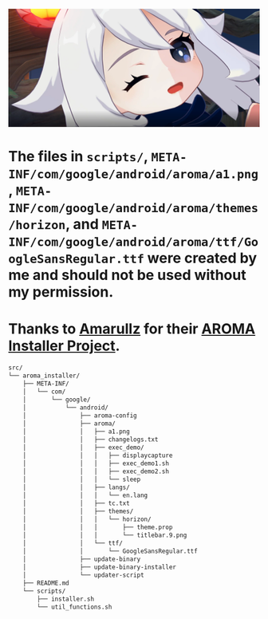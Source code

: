 ![emergency_food_again](https://github.com/forsaken-heart24/i_dont_want_to_be_an_weirdo/blob/main/banner_images/emergency_food_again.png?raw=true)

# The files in `scripts/`, `META-INF/com/google/android/aroma/a1.png`, `META-INF/com/google/android/aroma/themes/horizon`, and `META-INF/com/google/android/aroma/ttf/GoogleSansRegular.ttf` were created by me and should not be used without my permission.

# Thanks to <a href="https://github.com/amarullz/">Amarullz</a> for their <a href="https://github.com/amarullz/AROMA-Installer/">AROMA Installer Project</a>.

```
src/
└── aroma_installer/
    ├── META-INF/
    │   └── com/
    │       └── google/
    │           └── android/
    │               ├── aroma-config
    │               ├── aroma/
    │               │   ├── a1.png
    │               │   ├── changelogs.txt
    │               │   ├── exec_demo/
    │               │   │   ├── displaycapture
    │               │   │   ├── exec_demo1.sh
    │               │   │   ├── exec_demo2.sh
    │               │   │   └── sleep
    │               │   ├── langs/
    │               │   │   └── en.lang
    │               │   ├── tc.txt
    │               │   ├── themes/
    │               │   │   └── horizon/
    │               │   │       ├── theme.prop
    │               │   │       └── titlebar.9.png
    │               │   └── ttf/
    │               │       └── GoogleSansRegular.ttf
    │               ├── update-binary
    │               ├── update-binary-installer
    │               └── updater-script
    ├── README.md
    └── scripts/
        ├── installer.sh
        └── util_functions.sh
```